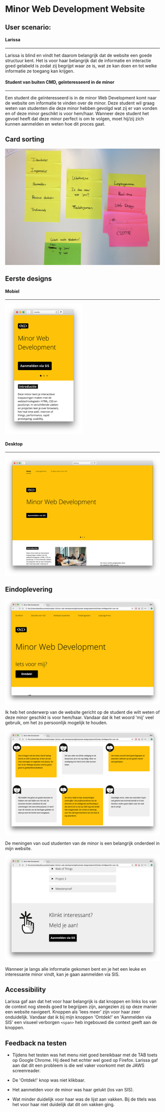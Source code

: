 # Minor Web Development Website

## User scenario:

#### Larissa
---

Larissa is blind en vindt het daarom belangrijk dat de website een goede structuur kent. Het is voor haar belangrijk dat de informatie en interactie goed gelabeld is zodat zij begrijpt waar ze is, wat ze kan doen en tot welke informatie ze toegang kan krijgen.

#### Student van buiten CMD, geïnteresseerd in de minor
---

Een student die geïnteresseerd is in de minor Web Development komt naar de website om informatie te vinden over de minor. Deze student wil graag weten van studenten die deze minor hebben gevolgd wat zij er van vonden en of deze minor geschikt is voor hem/haar.
Wanneer deze student het gevoel heeft dat deze minor perfect is om te volgen, moet hij/zij zich kunnen aanmelden en weten hoe dit proces gaat.

## Card sorting

![Card Sorting](screenshots/card-sorting.jpg)

## Eerste designs

#### Mobiel
---

<img src="screenshots/preview-mobile.png" width="50%">

#### Desktop
---

![Preview Desktop](screenshots/preview-desktop.png)

## Eindoplevering

![Preview](screenshots/preview.png)

Ik heb het onderwerp van de website gericht op de student die wilt weten of deze minor geschikt is voor hem/haar. Vandaar dat ik het woord 'mij' veel gebruik, om het zo persoonlijk mogelijk te houden.

![Testimonials](screenshots/testimonials.png)

De meningen van oud studenten van de minor is een belangrijk onderdeel in mijn website.

![Aanmelden](screenshots/aanmelden.png)

Wanneer je langs alle informatie gekomen bent en je het een leuke en interessante minor vindt, kan je gaan aanmelden via SIS.

## Accessibility

Larissa gaf aan dat het voor haar belangrijk is dat knoppen en links los van de context nog steeds goed te begrijpen zijn, aangezien zij op deze manier een website navigeert. Knoppen als 'lees meer' zijn voor haar zeer onduidelijk. Vandaar dat ik bij mijn knoppen 'Ontdek!' en 'Aanmelden via SIS' een visueel verborgen `<span>` heb ingebouwd die context geeft aan de knoppen.

## Feedback na testen

* Tijdens het testen was het menu niet goed bereikbaar met de TAB toets op Google Chrome. Hij deed het echter wel goed op Firefox. Larissa gaf aan dat dit een probleem is die wel vaker voorkomt met de JAWS screenreader.

* De 'Ontdek!' knop was niet klikbaar.

* Het aanmelden voor de minor was haar gelukt (los van SIS).

* Wat minder duidelijk voor haar was de lijst aan vakken. Bij de titels was het voor haar niet duidelijk dat dit om vakken ging.
